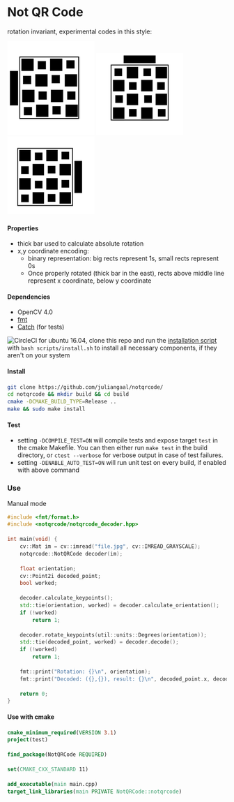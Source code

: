 # Not QR Code
rotation invariant, experimental codes in this style:

<p float="left">
    <img src="./tests/pics/rect_bw_16_180_show_off.jpg" width="200" />
    <img src="./tests/pics/rect_bw_16_neg90_show_off.jpg" width="200" />
    <img src="./tests/pics/rect_bw_16_show_off.jpg" width="200" />
</p>

#### Properties
* thick bar used to calculate absolute rotation
* x,y coordinate encoding: 
  * binary representation: big rects represent 1s, small rects represent 0s
  * Once properly rotated (thick bar in the east), rects above middle line represent x coordinate, below y coordinate

#### Dependencies
* OpenCV 4.0
* [fmt](https://github.com/fmtlib/fmt)
* [Catch](https://github.com/catchorg/Catch2) (for tests)

![CircleCI](https://img.shields.io/circleci/build/github/juliangaal/notqrcode.svg) for ubuntu 16.04, clone this repo and run the [installation script](./install.sh) with `bash scripts/install.sh` to install all necessary components, if they aren't on your system

#### Install
```bash
git clone https://github.com/juliangaal/notqrcode/
cd notqrcode && mkdir build && cd build
cmake -DCMAKE_BUILD_TYPE=Release ..
make && sudo make install
```

#### Test
* setting `-DCOMPILE_TEST=ON` will compile tests and expose target `test` in the cmake Makefile. You can then either run `make test` in the build directory, or `ctest --verbose` for verbose output in case of test failures.
* setting `-DENABLE_AUTO_TEST=ON` will run unit test on every build, if enabled with above command

### Use
Manual mode
```cpp
#include <fmt/format.h>
#include <notqrcode/notqrcode_decoder.hpp>

int main(void) {
    cv::Mat im = cv::imread("file.jpg", cv::IMREAD_GRAYSCALE);
    notqrcode::NotQRCode decoder(im);
    
    float orientation;
    cv::Point2i decoded_point;
    bool worked;
    
    decoder.calculate_keypoints();
    std::tie(orientation, worked) = decoder.calculate_orientation();
    if (!worked)
        return 1;

    decoder.rotate_keypoints(util::units::Degrees(orientation));
    std::tie(decoded_point, worked) = decoder.decode();
    if (!worked)
        return 1;
    
    fmt::print("Rotation: {}\n", orientation);
    fmt::print("Decoded: ({},{}), result: {}\n", decoded_point.x, decoded_point.y, worked);
    
    return 0;
} 
```

#### Use with cmake
```cmake
cmake_minimum_required(VERSION 3.1)
project(test)

find_package(NotQRCode REQUIRED)

set(CMAKE_CXX_STANDARD 11)

add_executable(main main.cpp)
target_link_libraries(main PRIVATE NotQRCode::notqrcode)
```

